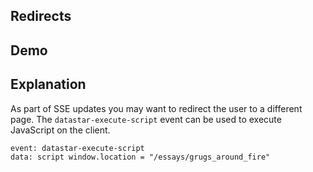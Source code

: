 ## Redirects

## Demo

<div id="update" data-on-load="sse('/examples/redirects/data')">
</div>

## Explanation

As part of SSE updates you may want to redirect the user to a different page. The `datastar-execute-script` event can be used to execute JavaScript on the client.

```html
event: datastar-execute-script
data: script window.location = "/essays/grugs_around_fire"
```
